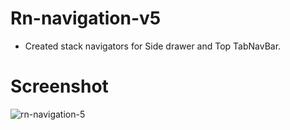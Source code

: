 # Rn-navigation-v5

- Created stack navigators for Side drawer and Top TabNavBar.

# Screenshot

![rn-navigation-5](https://user-images.githubusercontent.com/54886032/79175925-8baba280-7e31-11ea-9076-d5c0be609160.gif)
